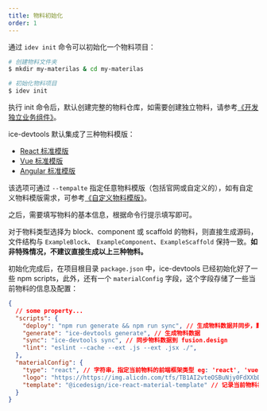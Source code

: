 ```yaml
---
title: 物料初始化
order: 1
---
```


通过 `idev init` 命令可以初始化一个物料项目：

```bash
# 创建物料文件夹
$ mkdir my-materilas & cd my-materilas

# 初始化物料项目
$ idev init
```

执行 init 命令后，默认创建完整的物料仓库，如需要创建独立物料，请参考[《开发独立业务组件》](/docs/materials/reference/dev.md)。

ice-devtools 默认集成了三种物料模版：

- [React 标准模版](https://github.com/alibaba/ice/tree/master/templates/ice-react-material-template)
- [Vue 标准模版](https://github.com/alibaba/ice/tree/master/templates/ice-vue-material-template)
- [Angular 标准模版](https://github.com/alibaba/ice/tree/master/templates/ice-angular-material-template)

该选项可通过 `--tempalte` 指定任意物料模版（包括官网或自定义的），如有自定义物料模版需求，可参考[《自定义物料模版》](/docs/materials/template/custom.md)。

之后，需要填写物料的基本信息，根据命令行提示填写即可。

对于物料类型选择为 block、component 或 scaffold 的物料，则直接生成源码，文件结构与 `ExampleBlock`、 `ExampleComponent`、`ExampleScaffold` 保持一致。**如非特殊情况，不建议直接生成以上三种物料。**

初始化完成后，在项目根目录 `package.json` 中，ice-devtools 已经初始化好了一些 npm scripts，此外，还有一个 `materialConfig` 字段，这个字段存储了一些当前物料的信息及配置：

```json
{
  // some property...
  "scripts": {
    "deploy": "npm run generate && npm run sync", // 生成物料数据并同步，默认同步到 fusion.design
    "generate": "ice-devtools generate", // 生成物料数据
    "sync": "ice-devtools sync", // 同步物料数据到 fusion.design
    "lint": "eslint --cache --ext .js --ext .jsx ./",
  },
  "materialConfig": {
    "type": "react", // 字符串，指定当前物料的前端框架类型 eg: 'react', 'vue', 'angular'，请勿随意更改
    "logo": "https://https://img.alicdn.com/tfs/TB1AI2vteOSBuNjy0FdXXbDnVXa-680-192.png", // 配置物料的品牌 logo
    "template": "@icedesign/ice-react-material-template" // 记录当前物料初始化时的物料模版，当添加物料时，将依赖这个值获取物料模版，请勿随意更改
  }
}
```
